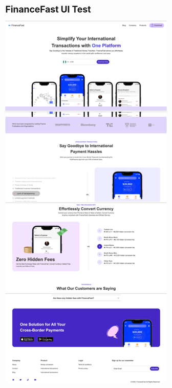# FinanceFast UI Test

![Alt text for the image](./src/assets/screenshots/sc1.png)
![Alt text for the image](./src/assets/screenshots/sc2.png)
![Alt text for the image](./src/assets/screenshots/sc3.png)
![Alt text for the image](./src/assets/screenshots/sc4.png)